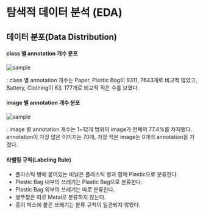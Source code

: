 # 탐색적 데이터 분석 (EDA)

## 데이터 분포(Data Distribution)

#### class 별 annotation 개수 분포

![sample]()

: class 별 annotation 개수는 Paper, Plastic Bag이 9311, 7643개로 비교적 많았고, Battery, Clothing이 63, 177개로 비교적 적은 수를 보였다.

#### image 별 annotation 개수 분포

![sample]()

: image 별 annotation 개수는 1~12개 범위의 image가 전체의 77.4%를 차지했다. annotation이 가장 많은 이미지는 70개, 가장 적은 image는 0개의 annotation을 가졌다.

#### 라벨링 규칙(Labeling Rule)
- 플라스틱 병에 붙어있는 비닐은 플라스틱 병과 함께 Plastic으로 분류한다.
- Plastic Bag 내부의 쓰레기는 Plastic Bag으로 분류한다.
- Plastic Bag 외부의 쓰레기는 따로 분류한다.
- 병뚜껑은 따로 Metal로 분류하지 않는다.
- 종이 박스에 붙은 쓰레기는 분류 규칙이 일관되지 않았다.